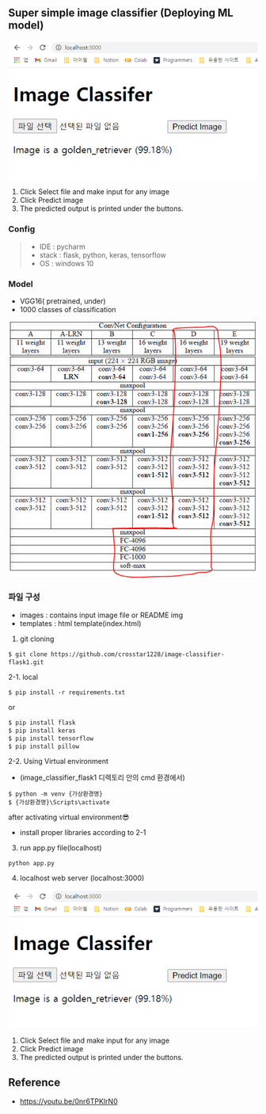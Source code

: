 ## Super simple image classifier (Deploying ML model)
![img.png](images/img.png)
1. Click Select file and make input for any image
2. Click Predict image
3. The predicted output is printed under the buttons.

### Config
> - IDE : pycharm 
> - stack : flask, python, keras, tensorflow
> - OS : windows 10

### Model
- VGG16( pretrained, under)
- 1000 classes of classification


![img_1.png](images/img_1.png)

### 파일 구성
- images : contains input image file or README img
- templates : html template(index.html)


1. git cloning
```
$ git clone https://github.com/crosstar1228/image-classifier-flask1.git
```


2-1. local
```
$ pip install -r requirements.txt 
```
or

```
$ pip install flask
$ pip install keras
$ pip install tensorflow
$ pip install pillow
```


2-2. Using Virtual environment

- (image_classifier_flask1 디렉토리 안의 cmd 환경에서)

```CMD
$ python -m venv {가상환경명}
$ {가상환경명}\Scripts\activate
```
after activating virtual environment😎

- install proper libraries according to 2-1

3. run app.py file(localhost)
```angular2html
python app.py
```
4. localhost web server (localhost:3000)

![img.png](images/img.png)
1. Click Select file and make input for any image
2. Click Predict image
3. The predicted output is printed under the buttons.

## Reference
- https://youtu.be/0nr6TPKlrN0



